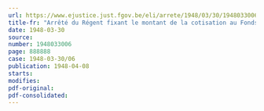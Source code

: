 ```yaml
---
url: https://www.ejustice.just.fgov.be/eli/arrete/1948/03/30/1948033006/justel
title-fr: "Arrêté du Régent fixant le montant de la cotisation au Fonds de garantie à percevoir pour l'exercice 1948, conformément à la loi sur la réparation des dommages résultant des accidents du travail"
date: 1948-03-30
source:
number: 1948033006
page: 888888
case: 1948-03-30/06
publication: 1948-04-08
starts:
modifies:
pdf-original:
pdf-consolidated:
---
```


